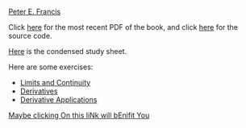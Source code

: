 [Peter E. Francis](https://PeterEFrancis.com)

Click [here](Calculus.pdf) for the most recent PDF of the book, and click [here](https://github.com/PeterEFrancis/calculus) for the source code.

[Here](condensed.pdf) is the condensed study sheet.

Here are some exercises:
- [Limits and Continuity](exercises/Limits%20and%20Continuity.pdf)
- [Derivatives](exercises/Derivatives.pdf)
- [Derivative Applications](exercises/Derivative%20Applications.pdf)

[Maybe clicking On this liNk will bEnifit You](https://drive.google.com/file/d/1XqBYn5BtpmJSzlKFJKeFJmHlo0MJ4PcY/view?usp=sharing)
